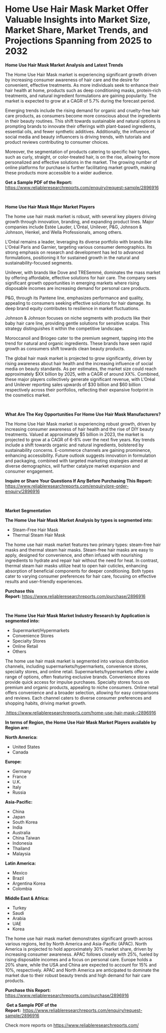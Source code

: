 <p><h1>Home Use Hair Mask Market Offer Valuable Insights into Market Size, Market Share, Market Trends, and Projections Spanning from 2025 to 2032</h1></p><p><strong>Home Use Hair Mask Market Analysis and Latest Trends</strong></p>
<p><p>The Home Use Hair Mask market is experiencing significant growth driven by increasing consumer awareness of hair care and the desire for convenient, effective treatments. As more individuals seek to enhance their hair health at home, products such as deep conditioning masks, protein-rich treatments, and natural ingredient formulations are gaining popularity. The market is expected to grow at a CAGR of 5.7% during the forecast period.</p><p>Emerging trends include the rising demand for organic and cruelty-free hair care products, as consumers become more conscious about the ingredients in their beauty routines. This shift towards sustainable and natural options is prompting brands to innovate their offerings with plant-based ingredients, essential oils, and fewer synthetic additives. Additionally, the influence of social media and beauty influencers is driving trends, with tutorials and product reviews contributing to consumer choices.</p><p>Moreover, the segmentation of products catering to specific hair types, such as curly, straight, or color-treated hair, is on the rise, allowing for more personalized and effective solutions in the market. The growing number of online platforms for purchase is further facilitating market growth, making these products more accessible to a wider audience.</p></p>
<p><strong>Get a Sample PDF of the Report:&nbsp;</strong> <a href="https://www.reliableresearchreports.com/enquiry/request-sample/2896916?utm_campaign=2245&utm_medium=2&utm_source=Github&utm_content=ia&utm_term=15032025&utm_id=home-use-hair-mask">https://www.reliableresearchreports.com/enquiry/request-sample/2896916</a></p>
<p>&nbsp;</p>
<p><strong>Home Use Hair Mask Major Market Players</strong></p>
<p><p>The home use hair mask market is robust, with several key players driving growth through innovation, branding, and expanding product lines. Major companies include Estée Lauder, L’Oréal, Unilever, P&G, Johnson & Johnson, Henkel, and Wella Professionals, among others.</p><p>L’Oréal remains a leader, leveraging its diverse portfolio with brands like L'Oréal Paris and Garnier, targeting various consumer demographics. Its strong emphasis on research and development has led to advanced formulations, positioning it for sustained growth in the natural and sustainability-focused segments.</p><p>Unilever, with brands like Dove and TRESemmé, dominates the mass market by offering affordable, effective solutions for hair care. The company sees significant growth opportunities in emerging markets where rising disposable incomes are increasing demand for personal care products.</p><p>P&G, through its Pantene line, emphasizes performance and quality, appealing to consumers seeking effective solutions for hair damage. Its deep brand equity contributes to resilience in market fluctuations.</p><p>Johnson & Johnson focuses on niche segments with products like their baby hair care line, providing gentle solutions for sensitive scalps. This strategy distinguishes it within the competitive landscape.</p><p>Moroccanoil and Briogeo cater to the premium segment, tapping into the trend for natural and organic ingredients. These brands have seen rapid growth as consumers shift towards clean beauty products.</p><p>The global hair mask market is projected to grow significantly, driven by rising awareness about hair health and the increasing influence of social media on beauty standards. As per estimates, the market size could reach approximately $XX billion by 2025, with a CAGR of around XX%. Combined, these major players collectively generate significant revenue, with L’Oréal and Unilever reporting sales upwards of $30 billion and $60 billion respectively across their portfolios, reflecting their expansive footprint in the cosmetics market.</p></p>
<p>&nbsp;</p>
<p><strong>What Are The Key Opportunities For Home Use Hair Mask Manufacturers?</strong></p>
<p><p>The Home Use Hair Mask market is experiencing robust growth, driven by increasing consumer awareness of hair health and the rise of DIY beauty treatments. Valued at approximately $5 billion in 2023, the market is projected to grow at a CAGR of 6-8% over the next five years. Key trends include a shift towards organic and natural ingredients, bolstered by sustainability concerns. E-commerce channels are gaining prominence, enhancing accessibility. Future outlook suggests innovation in formulation and packaging, combined with targeted marketing strategies aimed at diverse demographics, will further catalyze market expansion and consumer engagement.</p></p>
<p><strong>Inquire or Share Your Questions If Any Before Purchasing This Report:</strong> <a href="https://www.reliableresearchreports.com/enquiry/pre-order-enquiry/2896916?utm_campaign=2245&utm_medium=2&utm_source=Github&utm_content=ia&utm_term=15032025&utm_id=home-use-hair-mask">https://www.reliableresearchreports.com/enquiry/pre-order-enquiry/2896916</a></p>
<p>&nbsp;</p>
<p><strong>Market Segmentation</strong></p>
<p><strong>The Home Use Hair Mask Market Analysis by types is segmented into:</strong></p>
<p><ul><li>Steam-Free Hair Mask</li><li>Thermal Steam Hair Mask</li></ul></p>
<p><p>The home use hair mask market features two primary types: steam-free hair masks and thermal steam hair masks. Steam-free hair masks are easy to apply, designed for convenience, and often infused with nourishing ingredients to hydrate and repair hair without the need for heat. In contrast, thermal steam hair masks utilize heat to open hair cuticles, enhancing absorption of beneficial components for deeper conditioning. Both types cater to varying consumer preferences for hair care, focusing on effective results and user-friendly experiences.</p></p>
<p><strong>Purchase this Report:&nbsp;</strong><a href="https://www.reliableresearchreports.com/purchase/2896916?utm_campaign=2245&utm_medium=2&utm_source=Github&utm_content=ia&utm_term=15032025&utm_id=home-use-hair-mask">https://www.reliableresearchreports.com/purchase/2896916</a></p>
<p>&nbsp;</p>
<p><strong>The Home Use Hair Mask Market Industry Research by Application is segmented into:</strong></p>
<p><ul><li>Supermarket/Hypermarkets</li><li>Convenience Stores</li><li>Specialty Stores</li><li>Online Retail</li><li>Others</li></ul></p>
<p><p>The home use hair mask market is segmented into various distribution channels, including supermarkets/hypermarkets, convenience stores, specialty stores, and online retail. Supermarkets/hypermarkets offer a wide range of options, often featuring exclusive brands. Convenience stores provide quick access for impulse purchases. Specialty stores focus on premium and organic products, appealing to niche consumers. Online retail offers convenience and a broader selection, allowing for easy comparisons and reviews. Each channel caters to diverse consumer preferences and shopping habits, driving market growth.</p></p>
<p><a href="https://www.reliableresearchreports.com/home-use-hair-mask-r2896916?utm_campaign=2245&utm_medium=2&utm_source=Github&utm_content=ia&utm_term=15032025&utm_id=home-use-hair-mask">&nbsp;https://www.reliableresearchreports.com/home-use-hair-mask-r2896916</a></p>
<p><strong>In terms of Region, the Home Use Hair Mask Market Players available by Region are:</strong></p>
<p>
    <p> <strong> North America: </strong>
        <ul>
            <li>United States</li>
            <li>Canada</li>
        </ul>
        </p> 
    <p> <strong> Europe: </strong>
        <ul>
            <li>Germany</li>
            <li>France</li>
            <li>U.K.</li>
            <li>Italy</li>
            <li>Russia</li>
        </ul>
        </p> 
    <p> <strong> Asia-Pacific: </strong>
        <ul>
            <li>China</li>
            <li>Japan</li>
            <li>South Korea</li>
            <li>India</li>
            <li>Australia</li>
            <li>China Taiwan</li>
            <li>Indonesia</li>
            <li>Thailand</li>
            <li>Malaysia</li>
        </ul>
        </p> 
    <p> <strong> Latin America: </strong>
        <ul>
            <li>Mexico</li>
            <li>Brazil</li>
            <li>Argentina Korea</li>
            <li>Colombia</li>
        </ul>
        </p> 
    <p> <strong> Middle East & Africa: </strong>
        <ul>
            <li>Turkey</li>
            <li>Saudi</li>
            <li>Arabia</li>
            <li>UAE</li>
            <li>Korea</li>
        </ul>
    </p>
    </p>
<p><p>The home use hair mask market demonstrates significant growth across various regions, led by North America and Asia-Pacific (APAC). North America is projected to hold approximately 30% market share, driven by increasing consumer awareness. APAC follows closely with 25%, fueled by rising disposable incomes and a focus on personal care. Europe holds a 20% share, while the USA and China are expected to account for 15% and 10%, respectively. APAC and North America are anticipated to dominate the market due to their robust beauty trends and high demand for hair care products.</p></p>
<p><strong>Purchase this Report: </strong><a href="https://www.reliableresearchreports.com/purchase/2896916?utm_campaign=2245&utm_medium=2&utm_source=Github&utm_content=ia&utm_term=15032025&utm_id=home-use-hair-mask">https://www.reliableresearchreports.com/purchase/2896916</a></p>
<p>&nbsp;<strong>Get a Sample PDF of the Report:&nbsp;&nbsp;</strong><a href="https://www.reliableresearchreports.com/enquiry/request-sample/2896916?utm_campaign=2245&utm_medium=2&utm_source=Github&utm_content=ia&utm_term=15032025&utm_id=home-use-hair-mask">https://www.reliableresearchreports.com/enquiry/request-sample/2896916</a></p>
<p><strong></strong></p>
<p>Check more reports on <a href="https://www.reliableresearchreports.com/?utm_campaign=2245&utm_medium=2&utm_source=Github&utm_content=ia&utm_term=15032025&utm_id=home-use-hair-mask">https://www.reliableresearchreports.com/</a></p>